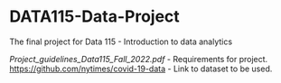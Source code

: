 # DATA115-Data-Project
The final project for Data 115 - Introduction to data analytics

_Project_guidelines_Data115_Fall_2022.pdf_ - Requirements for project.
https://github.com/nytimes/covid-19-data - Link to dataset to be used. 
